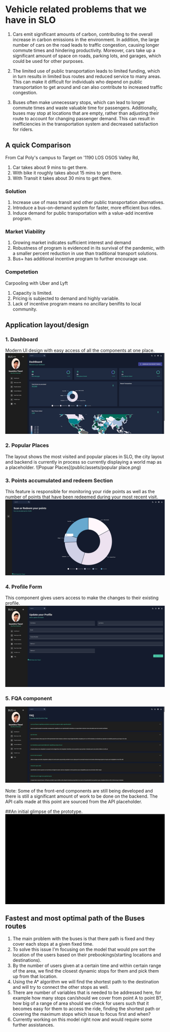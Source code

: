 # Vehicle related problems that we have in SLO
1. Cars emit significant amounts of carbon, contributing to the overall increase in carbon emissions in the environment. In addition, the large number of cars on the road leads to traffic congestion, causing longer commute times and hindering productivity. Moreover, cars take up a significant amount of space on roads, parking lots, and garages, which could be used for other purposes.

2. The limited use of public transportation leads to limited funding, which in turn results in limited bus routes and reduced service to many areas. This can make it difficult for individuals who depend on public transportation to get around and can also contribute to increased traffic congestion.

3. Buses often make unnecessary stops, which can lead to longer commute times and waste valuable time for passengers. Additionally, buses may stop at locations that are empty, rather than adjusting their route to account for changing passenger demand. This can result in inefficiencies in the transportation system and decreased satisfaction for riders.

## A quick Comparison

From Cal Poly's campus to Target on '1190 LOS OSOS Valley Rd,
1. Car takes about 9 mins to get there.
2. With bike it roughly takes about 15 mins to get there.
3. With Transit it takes about 30 mins to get there. 

### Solution
1. Increase use of mass transit and other public transportation alternatives.
2. Introduce a bus-on-demand system for faster, more efficient bus rides.
3. Induce demand for public transportation with a value-add incentive program.

### Market Viability
1. Growing market indicates sufficient interest and demand
2. Robustness of program is evidenced in its survival of the pandemic, with a smaller percent reduction in use than traditional transport solutions.
3. Bus+ has additional incentive program to further encourage use.

### Competetion
Carpooling with Uber and Lyft
1. Capacity is limited.
2. Pricing is subjected to demand and highly variable.
3. Lack of incentive program means no ancillary benifits to local community.

## Application layout/design
### 1. Dashboard
Modern UI design with easy access of all the components at one place.
![DashBoard](public/assets/Dashboard.png)
### 2. Popular Places
The layout shows the most visited and popular places in SLO, the city layout and backend is currently in process so currently displaying a world map as a placeholder.
![Popuar Places](public/assets/popular place.png)
### 3. Points accumulated and redeem Section
This feature is responsible for monitoring your ride points as well as the number of points that have been redeemed during your most recent visit.
![Points redeem](public/assets/pointsRedeem.png)
### 4. Profile Form
This component gives users access to make the changes to their existing profile.
![Profile update](public/assets/profileForm.png)
### 5. FQA component
![FAQ](public/assets/FAQ.png)

Note: Some of the front-end components are still being developed and there is still a significant amount of work to be done on the backend. The API calls made at this point are sourced from the API placeholder.

##An initial glimpse of the prototype.
![prototype](public/assets/protoType.gif)

## Fastest and most optimal path of the Buses routes
1. The main problem with the buses is that there path is fixed and they cover each stops at a given fixed time.
2. To solve this issue I'm focusing on the model that would pre sort the location of the users based on their prebookings(starting locations and destinations).
3. By the number of users given at a certain time and within certain range of the area, we find the closest dynamic stops for them and pick them up from that location.
4. Using the A* algorithm we will find the shortest path to the destination and will try to connect the other stops as well. 
5. There are number of variables that is needed to be addressed here, for example how many stops can/should we cover from point A to point B?, how big of a range of area should we check for users such that it becomes easy for them to access the ride, finding the shortest path or covering the maximum stops which issue to focus first and when?
6. Currently working on this model right now and would require some further assistances.
